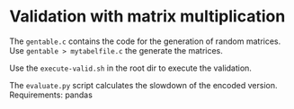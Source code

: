 # Validation with matrix multiplication

The `gentable.c` contains the code for the generation of random matrices. Use `gentable > mytabelfile.c` the generate the matrices.

Use the `execute-valid.sh` in the root dir to execute the validation.

The `evaluate.py` script calculates the slowdown of the encoded version. Requirements: pandas